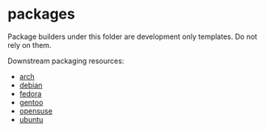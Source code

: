 # packages

Package builders under this folder are development only templates. Do not rely on them.

Downstream packaging resources:

* [arch](https://archlinux.org/packages/community/any/cloud-init/)
* [debian](https://packages.debian.org/sid/cloud-init)
* [fedora](https://src.fedoraproject.org/rpms/cloud-init)
* [gentoo](https://packages.gentoo.org/packages/app-emulation/cloud-init)
* [opensuse](https://build.opensuse.org/package/show/Cloud:Tools/cloud-init)
* [ubuntu](https://launchpad.net/cloud-init)
